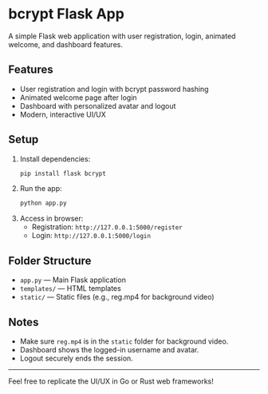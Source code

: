 # bcrypt Flask App

A simple Flask web application with user registration, login, animated welcome, and dashboard features.

## Features
- User registration and login with bcrypt password hashing
- Animated welcome page after login
- Dashboard with personalized avatar and logout
- Modern, interactive UI/UX

## Setup
1. Install dependencies:
   ```bash
   pip install flask bcrypt
   ```
2. Run the app:
   ```bash
   python app.py
   ```
3. Access in browser:
   - Registration: `http://127.0.0.1:5000/register`
   - Login: `http://127.0.0.1:5000/login`

## Folder Structure
- `app.py` — Main Flask application
- `templates/` — HTML templates
- `static/` — Static files (e.g., reg.mp4 for background video)

## Notes
- Make sure `reg.mp4` is in the `static` folder for background video.
- Dashboard shows the logged-in username and avatar.
- Logout securely ends the session.

---
Feel free to replicate the UI/UX in Go or Rust web frameworks!
